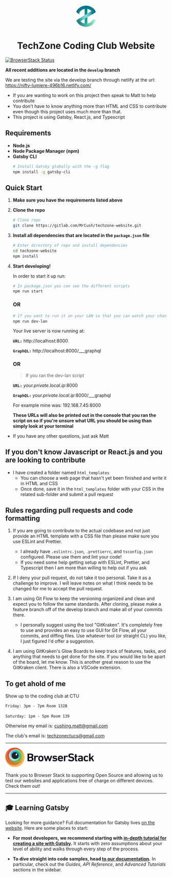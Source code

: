 <p align="center">
  <a href="http://tech-zone.tech">
    <img alt="TechZone Logo" src="./src/images/logo.png" width="60" />
  </a>
</p>
<h1 align="center">
  TechZone Coding Club Website
</h1>

[![BrowserStack Status](https://automate.browserstack.com/badge.svg?badge_key=d20xTGxnNHN6eC91Zm9qMUtyV1d4dDgzUlBiMHAvcFNUT2N2ZFNkM0RzND0tLUZRclRldVFYWGUwZUE0cW96MzYzT0E9PQ==--80686c975dd5b43463a0af5b643a55984f1f92b4)](https://automate.browserstack.com/public-build/d20xTGxnNHN6eC91Zm9qMUtyV1d4dDgzUlBiMHAvcFNUT2N2ZFNkM0RzND0tLUZRclRldVFYWGUwZUE0cW96MzYzT0E9PQ==--80686c975dd5b43463a0af5b643a55984f1f92b4)

**All recent additions are located in the `develop` branch**

We are testing the site via the develop branch through netlify at the url: https://nifty-lumiere-496b16.netlify.com/

-   If you are wanting to work on this project then speak to Matt to help contribute
-   You don't have to know anything more than HTML and CSS to contribute even though this project uses much more than that.
-   This project is using Gatsby, React.js, and Typescript

## Requirements

-   **Node.js**
-   **Node Package Manager (npm)**
-   **Gatsby CLI**
    ```sh
    # Install Gatsby globally with the -g flag
    npm install -g gatsby-cli
    ```

## Quick Start

1.  **Make sure you have the requirements listed above**

2.  **Clone the repo**

    ```sh
    # Clone repo
    git clone https://gitlab.com/MrCush/techzone-website.git
    ```

3.  **Install all dependencies that are located in the `package.json` file**

    ```sh
    # Enter directory of repo and install dependencies
    cd techzone-website
    npm install
    ```

4.  **Start developing!**

    In order to start it up run:

    ```sh
    # In package.json you can see the different scripts
    npm run start
    ```

    ### **OR**

    ```sh
    # If you want to run it on your LAN so that you can watch your changes on multiple devices that are on the same network then use this command
    npm run dev-lan
    ```

    Your live server is now running at:

    **`URL:`** http://localhost:8000

    **`GraphQL:`** http://localhost:8000/___graphql

    ### **OR**

    > If you ran the dev-lan script

    **`URL:`** _your.private.local.ip_:8000

    **`GraphQL:`** _your.private.local.ip_:8000/\_\_\_graphql

    For example mine was: 192.168.7.45:8000

    **These URLs will also be printed out in the console that you ran the script on so if you're unsure what URL you should be using than simply look at your terminal**

-   If you have any other questions, just ask Matt

## If you don't know Javascript or React.js and you are looking to contribute

-   I have created a folder named `html_templates`
    -   You can choose a web page that hasn't yet been finished and write it in HTML and CSS
    -   Once done, save it in the `html_templates` folder with your CSS in the related sub-folder and submit a pull request

## Rules regarding pull requests and code formatting

1. If you are going to contribute to the actual codebase and not just provide an HTML template with a CSS file than please make sure you use ESLint and Prettier.

    - I already have `.eslintrc.json`, `.prettierrc`, and `tsconfig.json` configured. Please use them and lint your code!
    - If you need some help getting setup with ESLint, Prettier, and Typescript then I am more than willing to help out if you ask

2. If I deny your pull request, do not take it too personal. Take it as a challenge to improve. I will leave notes on what I think needs to be changed for me to accept the pull request.

3. I am using Git Flow to keep the versioning organized and clean and expect you to follow the same standards. After cloning, please make a feature branch off of the develop branch and make all of your commits there.

    - I personally suggest using the tool "GitKraken". It's completely free to use and provides an easy to use GUI for Git Flow, all your commits, and diffing files. Use whatever tool (or straight CL) you like, I just figured I'd offer a suggestion.

4. I am using GitKraken's Glow Boards to keep track of features, tasks, and anything that needs to get done for the site. If you would like to be apart of the board, let me know. This is another great reason to use the GitKraken client. There is also a VSCode extension.

## To get ahold of me

Show up to the coding club at CTU

    Friday: 3pm - 7pm Room 132B

    Saturday: 1pm - 5pm Room 139

Otherwise my email is: cushing.matt@gmail.com

The club's email is: techzonectucs@gmail.com

---

<a href="https://www.browserstack.com"><img alt="Browserstack Logo" src="src/images/Browserstack-logo.png" height="60"></a>

Thank you to Browser Stack to supporting Open Source and allowing us to test our websites and applications free of charge on different devices.  Check them out!

---

## 🎓 Learning Gatsby

Looking for more guidance? Full documentation for Gatsby lives [on the website](https://www.gatsbyjs.org/). Here are some places to start:

-   **For most developers, we recommend starting with [in-depth tutorial for creating a site with Gatsby](https://www.gatsbyjs.org/tutorial/).** It starts with zero assumptions about your level of ability and walks through every step of the process.

-   **To dive straight into code samples, head [to our documentation](https://www.gatsbyjs.org/docs/).** In particular, check out the _Guides_, _API Reference_, and _Advanced Tutorials_ sections in the sidebar.

